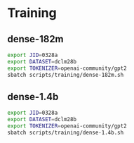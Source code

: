 # Training

## dense-182m

```bash
export JID=0328a
export DATASET=dclm28b
export TOKENIZER=openai-community/gpt2
sbatch scripts/training/dense-182m.sh
```

## dense-1.4b

```bash
export JID=0328a
export DATASET=dclm28b
export TOKENIZER=openai-community/gpt2
sbatch scripts/training/dense-1.4b.sh
```
